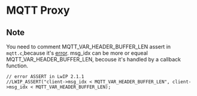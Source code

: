 # MQTT Proxy

## Note
You need to comment MQTT_VAR_HEADER_BUFFER_LEN assert in `mqtt.c`,because it's [error](https://g.ctech.rocks/mirrors-open-source/lwip/commit/67350e3c01b349a3795d4ca905695968500ce482).
msg_idx can be more or equeal MQTT_VAR_HEADER_BUFFER_LEN, becouse it's handled by a callback function.
```
// error ASSERT in LwIP 2.1.1
//LWIP_ASSERT("client->msg_idx < MQTT_VAR_HEADER_BUFFER_LEN", client->msg_idx < MQTT_VAR_HEADER_BUFFER_LEN);
```
